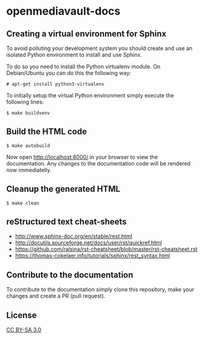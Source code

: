 # openmediavault-docs

Creating a virtual environment for Sphinx
-----------------------------------------

To avoid polluting your development system you should create and use an isolated
Python environment to install and use Sphinx.

To do so you need to install the Python virtualenv module. On Debian/Ubuntu you
can do this the following way:

	# apt-get install python3-virtualenv

To initially setup the virtual Python environment simply execute the following
lines:

	$ make buildvenv

Build the HTML code
-------------------

	$ make autobuild

Now open <http://localhost:8000/> in your browser to view the documentation.
Any changes to the documentation code will be rendered now immediatelly.

Cleanup the generated HTML
--------------------------

	$ make clean

reStructured text cheat-sheets
------------------------------
* http://www.sphinx-doc.org/en/stable/rest.html
* http://docutils.sourceforge.net/docs/user/rst/quickref.html
* https://github.com/ralsina/rst-cheatsheet/blob/master/rst-cheatsheet.rst
* https://thomas-cokelaer.info/tutorials/sphinx/rest_syntax.html

Contribute to the documentation
-------------------------------
To contribute to the documentation simply clone this repository, make your
changes and create a PR (pull request).

License
-------
[CC BY-SA 3.0](https://creativecommons.org/licenses/by-sa/3.0/)

